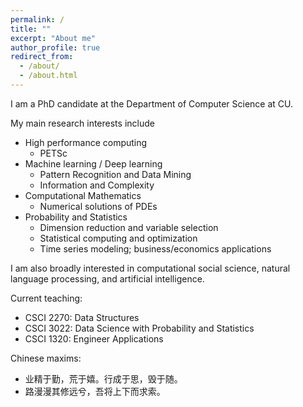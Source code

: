 ```yaml
---
permalink: /
title: ""
excerpt: "About me"
author_profile: true
redirect_from: 
  - /about/
  - /about.html
---
```


I am a PhD candidate at the Department of Computer Science at CU.

My main research interests include
* High performance computing
  * PETSc
* Machine learning / Deep learning
  * Pattern Recognition and Data Mining
  * Information and Complexity
* Computational Mathematics
  * Numerical solutions of PDEs
* Probability and Statistics
  * Dimension reduction and variable selection
  * Statistical computing and optimization
  * Time series modeling; business/economics applications


I am also broadly interested in computational social science, natural language processing, and artificial intelligence.

Current teaching:
* CSCI 2270: Data Structures
* CSCI 3022: Data Science with Probability and Statistics
* CSCI 1320: Engineer Applications

Chinese maxims:
* 业精于勤，荒于嬉。行成于思，毁于随。
* 路漫漫其修远兮，吾将上下而求索。
